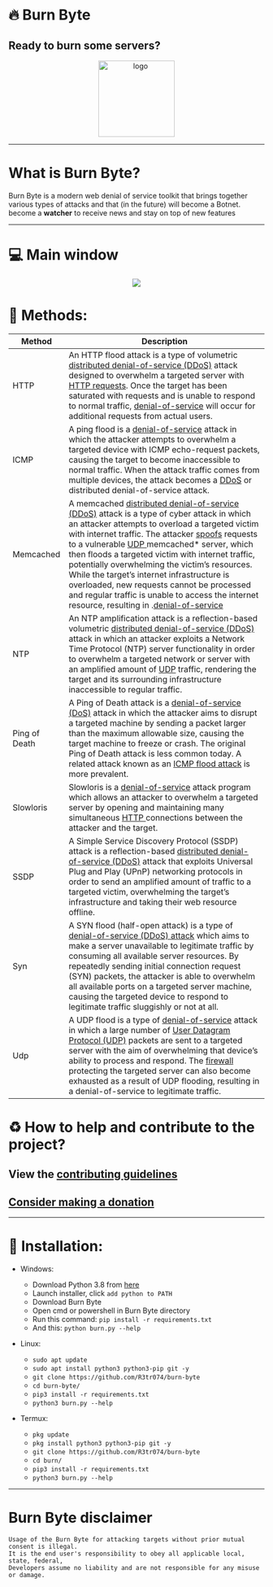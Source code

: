 # :fire: Burn Byte

## Ready to burn some servers?

<p align="center">
  <img src="http://svgur.com/i/Q6s.svg" height="150px" alt="logo">
</p>

---

# What is Burn Byte?

Burn Byte is a modern web denial of service toolkit that brings together
various types of attacks and that (in the future) will become a Botnet.
become a **watcher** to receive news and stay on top of new features

---

# :computer: Main window

<p align="center">
  <img src="https://i.postimg.cc/zvbBHqkc/main.png">
</p>

# :satellite: Methods:

<table>
<thead>
  <tr>
    <th>Method</th>
    <th>Description</th>
  </tr>
</thead>
<tbody>
  <tr>
    <td>HTTP</td>
    <td>An HTTP flood attack is a type of volumetric <a href="https://www.cloudflare.com/pt-br/learning/ddos/what-is-a-ddos-attack" target="_blank" rel="noopener noreferrer">distributed denial-of-service (DDoS)</a> attack designed to overwhelm a targeted server with <a href="https://www.cloudflare.com/pt-br/learning/ddos/glossary/hypertext-transfer-protocol-http" target="_blank" rel="noopener noreferrer">HTTP requests</a>. Once the target has been saturated with requests and is unable to respond to normal traffic, <a href="https://www.cloudflare.com/pt-br/learning/ddos/glossary/denial-of-service" target="_blank" rel="noopener noreferrer">denial-of-service</a> will occur for additional requests from actual users.</td>
  </tr>
  <tr>
    <td>ICMP</td>
    <td>A ping flood is a <a href="https://www.cloudflare.com/pt-br/learning/ddos/what-is-a-ddos-attack" target="_blank" rel="noopener noreferrer">denial-of-service</a> attack in which the attacker attempts to overwhelm a targeted device with ICMP echo-request packets, causing the target to become inaccessible to normal traffic. When the attack traffic comes from multiple devices, the attack becomes a <a href="https://www.cloudflare.com/pt-br/learning/ddos/what-is-a-ddos-attack" target="_blank" rel="noopener noreferrer">DDoS</a> or distributed denial-of-service attack.</td>
  </tr>
  <tr>
    <td>Memcached</td>
    <td>A memcached <a href="https://www.cloudflare.com/pt-br/learning/ddos/what-is-a-ddos-attack" target="_blank" rel="noopener noreferrer">distributed denial-of-service (DDoS)</a> attack is a type of cyber attack in which an attacker attempts to overload a targeted victim with internet traffic. The attacker <a href="https://www.cloudflare.com/pt-br/learning/ddos/glossary/ip-spoofing" target="_blank" rel="noopener noreferrer">spoofs</a> requests to a vulnerable <a href="https://www.cloudflare.com/pt-br/learning/ddos/glossary/user-datagram-protocol-udp" target="_blank" rel="noopener noreferrer">UDP </a>memcached* server, which then floods a targeted victim with internet traffic, potentially overwhelming the victim’s resources. While the target’s internet infrastructure is overloaded, new requests cannot be processed and regular traffic is unable to access the internet resource, resulting in .<a href="https://www.cloudflare.com/pt-br/learning/ddos/glossary/denial-of-service" target="_blank" rel="noopener noreferrer">denial-of-service</a></td>
  </tr>
  <tr>
    <td>NTP</td>
    <td>An NTP amplification attack is a reflection-based volumetric <a href="https://www.cloudflare.com/pt-br/learning/ddos/what-is-a-ddos-attack" target="_blank" rel="noopener noreferrer">distributed denial-of-service (DDoS)</a> attack in which an attacker exploits a Network Time Protocol (NTP) server functionality in order to overwhelm a targeted network or server with an amplified amount of <a href="https://www.cloudflare.com/pt-br/learning/ddos/glossary/user-datagram-protocol-udp" target="_blank" rel="noopener noreferrer">UDP</a> <a href="https://www.cloudflare.com/pt-br/learning/ddos/glossary/user-datagram-protocol-udp" target="_blank" rel="noopener noreferrer"> </a>traffic, rendering the target and its surrounding infrastructure inaccessible to regular traffic.</td>
  </tr>
  <tr>
    <td>Ping of Death</td>
    <td>A Ping of Death attack is a <a href="https://www.cloudflare.com/pt-br/learning/ddos/glossary/denial-of-service" target="_blank" rel="noopener noreferrer">denial-of-service (DoS)</a> attack in which the attacker aims to disrupt a targeted machine by sending a packet larger than the maximum allowable size, causing the target machine to freeze or crash. The original Ping of Death attack is less common today. A related attack known as an <a href="https://www.cloudflare.com/pt-br/learning/ddos/ping-icmp-flood-ddos-attack" target="_blank" rel="noopener noreferrer">ICMP flood attack</a> is more prevalent.</td>
  </tr>
  <tr>
    <td>Slowloris</td>
    <td>Slowloris is a <a href="https://www.cloudflare.com/en-ca/learning/ddos/glossary/denial-of-service" target="_blank" rel="noopener noreferrer">denial-of-service</a> attack program which allows an attacker to overwhelm a targeted server by opening and maintaining many simultaneous <a href="https://www.cloudflare.com/en-ca/learning/ddos/glossary/hypertext-transfer-protocol-http" target="_blank" rel="noopener noreferrer">HTTP </a>connections between the attacker and the target.</td>
  </tr>
  <tr>
    <td>SSDP</td>
    <td>A Simple Service Discovery Protocol (SSDP) attack is a reflection-based <a href="https://www.cloudflare.com/pt-br/learning/ddos/what-is-a-ddos-attack" target="_blank" rel="noopener noreferrer">distributed denial-of-service (DDoS)</a> attack that exploits Universal Plug and Play (UPnP) networking protocols in order to send an amplified amount of traffic to a targeted victim, overwhelming the target’s infrastructure and taking their web resource offline.</td>
  </tr>
  <tr>
    <td>Syn</td>
    <td>A SYN flood (half-open attack) is a type of <a href="https://www.cloudflare.com/en-gb/learning/ddos/what-is-a-ddos-attack" target="_blank" rel="noopener noreferrer">denial-of-service (DDoS) attack</a> which aims to make a server unavailable to legitimate traffic by consuming all available server resources. By repeatedly sending initial connection request (SYN) packets, the attacker is able to overwhelm all available ports on a targeted server machine, causing the targeted device to respond to legitimate traffic sluggishly or not at all.</td>
  </tr>
  <tr>
    <td>Udp</td>
    <td>A UDP flood is a type of <a href="https://www.cloudflare.com/en-au/learning/ddos/glossary/denial-of-service" target="_blank" rel="noopener noreferrer">denial-of-service</a> attack in which a large number of <a href="https://www.cloudflare.com/en-au/learning/ddos/glossary/user-datagram-protocol-udp" target="_blank" rel="noopener noreferrer">User Datagram Protocol (UDP)</a> packets are sent to a targeted server with the aim of overwhelming that device’s ability to process and respond. The <a href="https://www.cloudflare.com/en-au/learning/security/what-is-a-firewall" target="_blank" rel="noopener noreferrer">firewall</a> protecting the targeted server can also become exhausted as a result of UDP flooding, resulting in a denial-of-service to legitimate traffic.</td>
  </tr>
</tbody>
</table>

# :recycle: How to help and contribute to the project?

## View the [contributing guidelines](https://github.com/R3tr074/Burn-Byte/blob/master/.github/CONTRIBUTING.md)

## [Consider making a donation](https://burn-byte.tk/donations)

---

# :gift: Installation:

- Windows:

  - Download Python 3.8 from [here](https://www.python.org/downloads/release/python-38)
  - Launch installer, click `add python to PATH`
  - Download Burn Byte
  - Open cmd or powershell in Burn Byte directory
  - Run this command: `pip install -r requirements.txt`
  - And this: `python burn.py --help`

- Linux:

  - `sudo apt update`
  - `sudo apt install python3 python3-pip git -y`
  - `git clone https://github.com/R3tr074/burn-byte`
  - `cd burn-byte/`
  - `pip3 install -r requirements.txt`
  - `python3 burn.py --help`

- Termux:
  - `pkg update`
  - `pkg install python3 python3-pip git -y`
  - `git clone https://github.com/R3tr074/burn-byte`
  - `cd burn/`
  - `pip3 install -r requirements.txt`
  - `python3 burn.py --help`

---

# Burn Byte disclaimer

```
Usage of the Burn Byte for attacking targets without prior mutual consent is illegal.
It is the end user's responsibility to obey all applicable local, state, federal,
Developers assume no liability and are not responsible for any misuse or damage.
```
